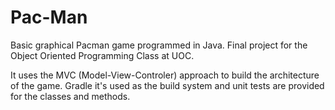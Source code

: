 # Pac-Man

Basic graphical Pacman game programmed in Java. Final project for the Object Oriented Programming Class at UOC.

It uses the MVC (Model-View-Controler) approach to build the architecture of the game. Gradle it's used as the build system and unit tests are provided for the classes and methods.

